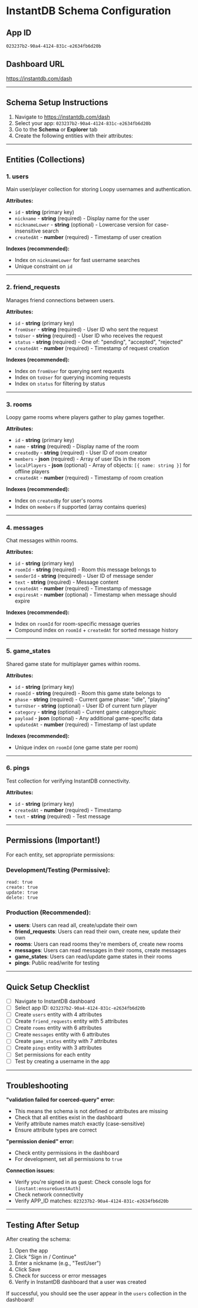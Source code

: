 # InstantDB Schema Configuration

## App ID
`023237b2-90a4-4124-831c-e2634fb6d20b`

## Dashboard URL
https://instantdb.com/dash

---

## Schema Setup Instructions

1. Navigate to https://instantdb.com/dash
2. Select your app: `023237b2-90a4-4124-831c-e2634fb6d20b`
3. Go to the **Schema** or **Explorer** tab
4. Create the following entities with their attributes:

---

## Entities (Collections)

### 1. **users**
Main user/player collection for storing Loopy usernames and authentication.

**Attributes:**
- `id` - **string** (primary key)
- `nickname` - **string** (required) - Display name for the user
- `nicknameLower` - **string** (optional) - Lowercase version for case-insensitive search
- `createdAt` - **number** (required) - Timestamp of user creation

**Indexes (recommended):**
- Index on `nicknameLower` for fast username searches
- Unique constraint on `id`

---

### 2. **friend_requests**
Manages friend connections between users.

**Attributes:**
- `id` - **string** (primary key)
- `fromUser` - **string** (required) - User ID who sent the request
- `toUser` - **string** (required) - User ID who receives the request
- `status` - **string** (required) - One of: "pending", "accepted", "rejected"
- `createdAt` - **number** (required) - Timestamp of request creation

**Indexes (recommended):**
- Index on `fromUser` for querying sent requests
- Index on `toUser` for querying incoming requests
- Index on `status` for filtering by status

---

### 3. **rooms**
Loopy game rooms where players gather to play games together.

**Attributes:**
- `id` - **string** (primary key)
- `name` - **string** (required) - Display name of the room
- `createdBy` - **string** (required) - User ID of room creator
- `members` - **json** (required) - Array of user IDs in the room
- `localPlayers` - **json** (optional) - Array of objects: `[{ name: string }]` for offline players
- `createdAt` - **number** (required) - Timestamp of room creation

**Indexes (recommended):**
- Index on `createdBy` for user's rooms
- Index on `members` if supported (array contains queries)

---

### 4. **messages**
Chat messages within rooms.

**Attributes:**
- `id` - **string** (primary key)
- `roomId` - **string** (required) - Room this message belongs to
- `senderId` - **string** (required) - User ID of message sender
- `text` - **string** (required) - Message content
- `createdAt` - **number** (required) - Timestamp of message
- `expiresAt` - **number** (optional) - Timestamp when message should expire

**Indexes (recommended):**
- Index on `roomId` for room-specific message queries
- Compound index on `roomId` + `createdAt` for sorted message history

---

### 5. **game_states**
Shared game state for multiplayer games within rooms.

**Attributes:**
- `id` - **string** (primary key)
- `roomId` - **string** (required) - Room this game state belongs to
- `phase` - **string** (required) - Current game phase: "idle", "playing"
- `turnUser` - **string** (optional) - User ID of current turn player
- `category` - **string** (optional) - Current game category/topic
- `payload` - **json** (optional) - Any additional game-specific data
- `updatedAt` - **number** (required) - Timestamp of last update

**Indexes (recommended):**
- Unique index on `roomId` (one game state per room)

---

### 6. **pings**
Test collection for verifying InstantDB connectivity.

**Attributes:**
- `id` - **string** (primary key)
- `createdAt` - **number** (required) - Timestamp
- `text` - **string** (required) - Test message

---

## Permissions (Important!)

For each entity, set appropriate permissions:

### Development/Testing (Permissive):
```
read: true
create: true
update: true
delete: true
```

### Production (Recommended):
- **users**: Users can read all, create/update their own
- **friend_requests**: Users can read their own, create new, update their own
- **rooms**: Users can read rooms they're members of, create new rooms
- **messages**: Users can read messages in their rooms, create messages
- **game_states**: Users can read/update game states in their rooms
- **pings**: Public read/write for testing

---

## Quick Setup Checklist

- [ ] Navigate to InstantDB dashboard
- [ ] Select app ID: `023237b2-90a4-4124-831c-e2634fb6d20b`
- [ ] Create `users` entity with 4 attributes
- [ ] Create `friend_requests` entity with 5 attributes
- [ ] Create `rooms` entity with 6 attributes
- [ ] Create `messages` entity with 6 attributes
- [ ] Create `game_states` entity with 7 attributes
- [ ] Create `pings` entity with 3 attributes
- [ ] Set permissions for each entity
- [ ] Test by creating a username in the app

---

## Troubleshooting

**"validation failed for coerced-query" error:**
- This means the schema is not defined or attributes are missing
- Check that all entities exist in the dashboard
- Verify attribute names match exactly (case-sensitive)
- Ensure attribute types are correct

**"permission denied" error:**
- Check entity permissions in the dashboard
- For development, set all permissions to `true`

**Connection issues:**
- Verify you're signed in as guest: Check console logs for `[instant:ensureGuestAuth]`
- Check network connectivity
- Verify APP_ID matches: `023237b2-90a4-4124-831c-e2634fb6d20b`

---

## Testing After Setup

After creating the schema:

1. Open the app
2. Click "Sign in / Continue"
3. Enter a nickname (e.g., "TestUser")
4. Click Save
5. Check for success or error messages
6. Verify in InstantDB dashboard that a user was created

If successful, you should see the user appear in the `users` collection in the dashboard!
